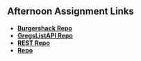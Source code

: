 ## Afternoon Assignment Links

* **[Burgershack Repo](https://github.com/zbarnes32/burgershack)**
* **[GregsListAPI Repo](https://github.com/zbarnes32/summer24_gregsListAPI)**
* **[REST Repo](https://github.com/zbarnes32/rest)**
* **[Repo](https://github.com/zbarnes32/<ASSIGNMENT_REPO>)**
